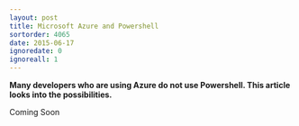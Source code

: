 ```yaml
---
layout: post
title: Microsoft Azure and Powershell
sortorder: 4065
date: 2015-06-17
ignoredate: 0
ignoreall: 1
---
```


**Many developers who are using Azure do not use Powershell. This article looks into the possibilities.**

Coming Soon
